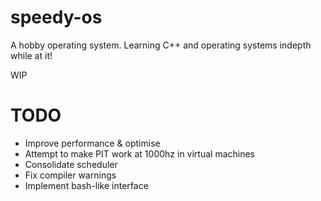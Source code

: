 # speedy-os
A hobby operating system. Learning C++ and operating systems indepth while at it!

WIP

# TODO
- Improve performance & optimise
- Attempt to make PIT work at 1000hz in virtual machines
- Consolidate scheduler
- Fix compiler warnings
- Implement bash-like interface
